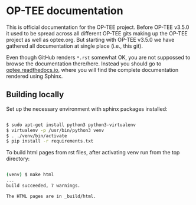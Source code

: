 # OP-TEE documentation
This is official documentation for the OP-TEE project. Before OP-TEE v3.5.0 it
used to be spread across all different OP-TEE gits making up the OP-TEE project
as well as optee.org. But starting with OP-TEE v3.5.0 we have gathered all
documentation at single place (i.e., this git).

Even though GitHub renders `*.rst` somewhat OK, you are not suppossed to browse
the documentation there/here. Instead you should go to [optee.readthedocs.io],
where you will find the complete documentation rendered using Sphinx.

## Building locally

Set up the necessary environment with sphinx packages installed:

```bash

$ sudo apt-get install python3 python3-virtualenv
$ virtualenv -p /usr/bin/python3 venv
$ . ./venv/bin/activate
$ pip install -r requirements.txt

```

To build html pages from rst files, after
activating venv run from the top directory:

```bash

(venv) $ make html
...
build succeeded, 7 warnings.

The HTML pages are in _build/html.
```

[optee.readthedocs.io]: https://optee.readthedocs.io
